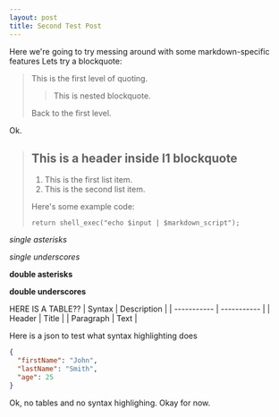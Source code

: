 ```yaml
---
layout: post
title: Second Test Post
---
```


Here we're going to try messing around with some markdown-specific features 
Lets try a blockquote:
> This is the first level of quoting.
>
> > This is nested blockquote.
>
> Back to the first level.

Ok. 

> ## This is a header inside l1 blockquote
> 
> 1.   This is the first list item.
> 2.   This is the second list item.
> 
> Here's some example code:
> 
>     return shell_exec("echo $input | $markdown_script");

*single asterisks*

_single underscores_

**double asterisks**

__double underscores__

HERE IS A TABLE?? 
| Syntax      | Description |
| ----------- | ----------- |
| Header      | Title       |
| Paragraph   | Text        |

Here is a json to test what syntax highlighting does 

```json
{
  "firstName": "John",
  "lastName": "Smith",
  "age": 25
}
```
Ok, no tables and no syntax highlighing. Okay for now. 


